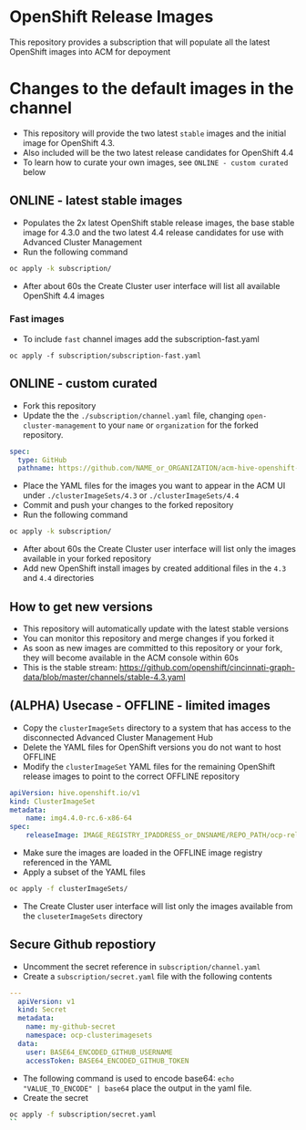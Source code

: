 # OpenShift Release Images
This repository provides a subscription that will populate all the latest OpenShift images into ACM for depoyment

# Changes to the default images in the channel
- This repository will provide the two latest `stable` images and the initial image for OpenShift 4.3.
- Also included will be the two latest release candidates for OpenShift 4.4
- To learn how to curate your own images, see `ONLINE - custom curated` below

## ONLINE - latest stable images
- Populates the 2x latest OpenShift stable release images, the base stable image for 4.3.0 and the two latest 4.4 release candidates for use with Advanced Cluster Management
- Run the following command
```bash
oc apply -k subscription/
```
- After about 60s the Create Cluster user interface will list all available OpenShift 4.4 images
### Fast images
- To include `fast` channel images add the subscription-fast.yaml
```
oc apply -f subscription/subscription-fast.yaml
```

## ONLINE - custom curated
- Fork this repository
- Update the the `./subscription/channel.yaml` file, changing `open-cluster-management` to your `name` or `organization` for the forked repository.
```yaml
spec:
  type: GitHub
  pathname: https://github.com/NAME_or_ORGANIZATION/acm-hive-openshift-versions.git
```
- Place the YAML files for the images you want to appear in the ACM UI under `./clusterImageSets/4.3` or `./clusterImageSets/4.4`
- Commit and push your changes to the forked repository
- Run the following command
```bash
oc apply -k subscription/
```
- After about 60s the Create Cluster user interface will list only the images available in  your forked repository
- Add new OpenShift install images by created additional files in the `4.3` and `4.4` directories

## How to get new versions
- This repository will automatically update with the latest stable versions
- You can monitor this repository and merge changes if you forked it
- As soon as new images are committed to this repository or your fork, they will become available in the ACM console within 60s
- This is the stable stream: https://github.com/openshift/cincinnati-graph-data/blob/master/channels/stable-4.3.yaml


## (ALPHA) Usecase - OFFLINE - limited images
- Copy the `clusterImageSets` directory to a system that has access to the disconnected Advanced Cluster Management Hub
- Delete the YAML files for OpenShift versions you do not want to host OFFLINE
- Modify the `clusterImageSet` YAML files for the remaining OpenShift release images to point to the correct OFFLINE repository
```yaml
apiVersion: hive.openshift.io/v1
kind: ClusterImageSet
metadata:
    name: img4.4.0-rc.6-x86-64
spec:
    releaseImage: IMAGE_REGISTRY_IPADDRESS_or_DNSNAME/REPO_PATH/ocp-release:4.4.0-rc.6-x86_64
```
- Make sure the images are loaded in the OFFLINE image registry referenced in the YAML
- Apply a subset of the YAML files
```bash
oc apply -f clusterImageSets/
```
- The Create Cluster user interface will list only the images available from the `cluseterImageSets` directory

## Secure Github repostiory
- Uncomment the secret reference in `subscription/channel.yaml`
- Create a `subscription/secret.yaml` file with the following contents
```yaml
---
  apiVersion: v1
  kind: Secret
  metadata:
    name: my-github-secret
    namespace: ocp-clusterimagesets
  data:
    user: BASE64_ENCODED_GITHUB_USERNAME
    accessToken: BASE64_ENCODED_GITHUB_TOKEN
```
- The following command is used to encode base64: `echo "VALUE_TO_ENCODE" | base64`  place the output in the yaml file.
- Create the secret
```bash
oc apply -f subscription/secret.yaml
``